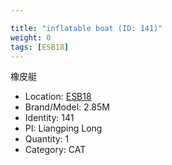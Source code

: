 ```yaml
---

title: "inflatable boat (ID: 141)"
weight: 0
tags: [ESB18]
---
```


橡皮艇

<!--more-->



- Location: [ESB18](../../tags/ESB18)
- Brand/Model: 2.85M
- Identity: 141
- PI: Liangping Long
- Quantity: 1
- Category: CAT







